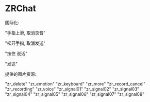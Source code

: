 # ZRChat


国际化:

"手指上滑, 取消录音"

"松开手指, 取消发送"

"按住 说话"

"发送"

提供的图片资源:

"zr_delete"
"zr_emotion"
"zr_keyboard"
"zr_more"
"zr_record_cancel"
"zr_recording"
"zr_voice"
"zr_signal01"
"zr_signal02"
"zr_signal03"
"zr_signal04"
"zr_signal05"
"zr_signal06"
"zr_signal07"
"zr_signal08"


